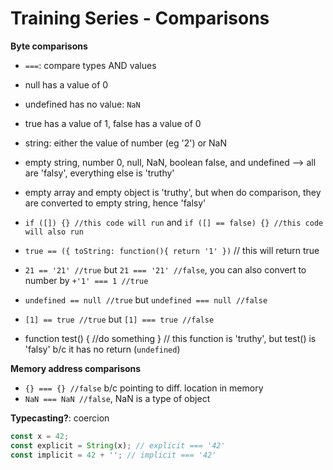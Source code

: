 # Training Series - Comparisons
**Byte comparisons**
* `===`: compare types AND values
* null has a value of 0
* undefined has no value: `NaN`
* true has a value of 1, false has a value of 0
* string: either the value of number (eg '2') or NaN
* empty string, number 0, null, NaN, boolean false, and undefined --> all are 'falsy', everything else is 'truthy'
* empty array and empty object is 'truthy', but when do comparison, they are converted to empty string, hence 'falsy'

* `if ([]) {} //this code will run` and `if ([] == false) {} //this code will also run`
* `true == ({ toString: function(){ return '1' })` // this will return true
* `21 == '21' //true` but `21 === '21' //false`, you can also convert to number by `+'1' === 1 //true`
* `undefined == null //true` but `undefined === null //false`
* `[1] == true //true` but `[1] === true //false`
* function test() { //do something } // this function is 'truthy', but test() is 'falsy' b/c it has no return (`undefined`)

**Memory address comparisons**
* `{} === {} //false` b/c pointing to diff. location in memory
* `NaN === NaN //false`, NaN is a type of object

**Typecasting?**: coercion
```js
const x = 42;
const explicit = String(x); // explicit === '42'
const implicit = 42 + ''; // implicit === '42'
```
